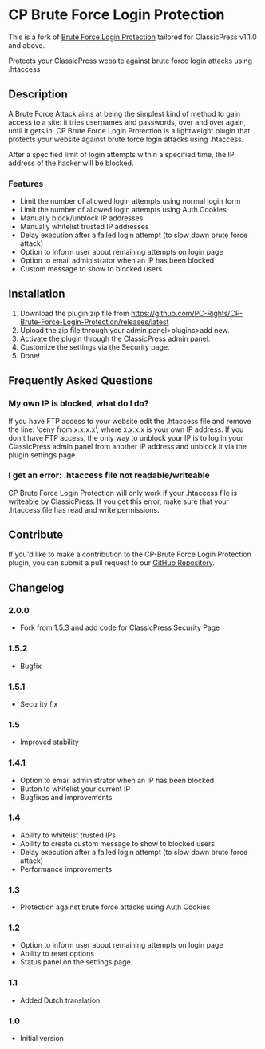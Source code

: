 # CP Brute Force Login Protection

This is a fork of [Brute Force Login Protection](https://github.com/jpkleemans/Brute-Force-Login-Protection/releases) tailored for ClassicPress v1.1.0 and above.

Protects your ClassicPress website against brute force login attacks using .htaccess

## Description
A Brute Force Attack aims at being the simplest kind of method to gain access to a site: it tries usernames and passwords, over and over again, until it gets in.
CP Brute Force Login Protection is a lightweight plugin that protects your website against brute force login attacks using .htaccess.

After a specified limit of login attempts within a specified time, the IP address of the hacker will be blocked.

### Features

* Limit the number of allowed login attempts using normal login form
* Limit the number of allowed login attempts using Auth Cookies
* Manually block/unblock IP addresses
* Manually whitelist trusted IP addresses
* Delay execution after a failed login attempt (to slow down brute force attack)
* Option to inform user about remaining attempts on login page
* Option to email administrator when an IP has been blocked
* Custom message to show to blocked users

## Installation
1. Download the plugin zip file from https://github.com/PC-Rights/CP-Brute-Force-Login-Protection/releases/latest
2. Upload the zip file through your admin panel>plugins>add new.
3. Activate the plugin through the ClassicPress admin panel.
4. Customize the settings via the Security page.
5. Done!

## Frequently Asked Questions
### My own IP is blocked, what do I do?
If you have FTP access to your website edit the .htaccess file and remove the line: 'deny from x.x.x.x', where x.x.x.x is your own IP address.
If you don't have FTP access, the only way to unblock your IP is to log in your ClassicPress admin panel from another IP address and unblock it via the plugin settings page.

### I get an error: .htaccess file not readable/writeable
CP Brute Force Login Protection will only work if your .htaccess file is writeable by ClassicPress. If you get this error, make sure that your .htaccess file has read and write permissions.

## Contribute
If you'd like to make a contribution to the CP-Brute Force Login Protection plugin, you can submit a pull request to our [GitHub Repository](https://github.com/PC-Rights/CP-Brute-Force-Login-Protection/).

## Changelog

### 2.0.0
* Fork from 1.5.3 and add code for ClassicPress Security Page

### 1.5.2
* Bugfix

### 1.5.1
* Security fix

### 1.5
* Improved stability

### 1.4.1
* Option to email administrator when an IP has been blocked
* Button to whitelist your current IP
* Bugfixes and improvements

### 1.4
* Ability to whitelist trusted IPs
* Ability to create custom message to show to blocked users
* Delay execution after a failed login attempt (to slow down brute force attack)
* Performance improvements

### 1.3
* Protection against brute force attacks using Auth Cookies

### 1.2
* Option to inform user about remaining attempts on login page
* Ability to reset options
* Status panel on the settings page

### 1.1
* Added Dutch translation

### 1.0
* Initial version
